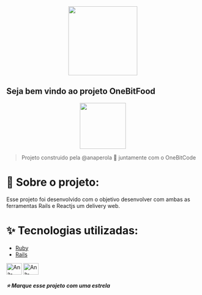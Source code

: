 <div align="center">
  <img height="180em" src="https://i2.wp.com/onebitcode.com/wp-content/uploads/2017/10/logo-redondo.png?ssl=1" />
</div>

## Seja bem vindo ao projeto OneBitFood 

<div align="center">
  <img height="120em" src="https://d15k2d11r6t6rl.cloudfront.net/public/users/Integrators/7ba73aaa-3da9-4cf1-abf2-ccc85dea5875/uid_3592131/obf-lightbg-techsS.png" />
</div>

> Projeto construido pela @anaperola 💖 juntamente com o OneBitCode

##

# 💬 Sobre o projeto:
Esse projeto foi desenvolvido com o objetivo desenvolver com ambas as ferramentas Rails e Reactjs um delivery web.

# ✨ Tecnologias utilizadas:

- [Ruby](https://www.ruby-lang.org/pt/)
- [Rails](https://rubyonrails.org/)

<div>
  <img align="center" alt="Ana-Ruby" height="30" width="40" src="https://cdn.jsdelivr.net/gh/devicons/devicon/icons/ruby/ruby-original.svg" />
  <img align="center" alt="Ana-Rails" height="30" width="40" src="https://cdn.jsdelivr.net/gh/devicons/devicon/icons/rails/rails-plain.svg" />
</div>

##### ⭐ Marque esse projeto com uma estrela
